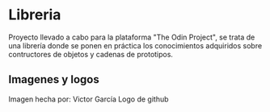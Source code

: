 # Libreria

Proyecto llevado a cabo para la plataforma "The Odin Project", se trata de una librería donde se ponen en práctica los conocimientos adquiridos sobre contructores de objetos y cadenas de prototipos.

## Imagenes y logos
Imagen hecha por: Victor García
Logo de github